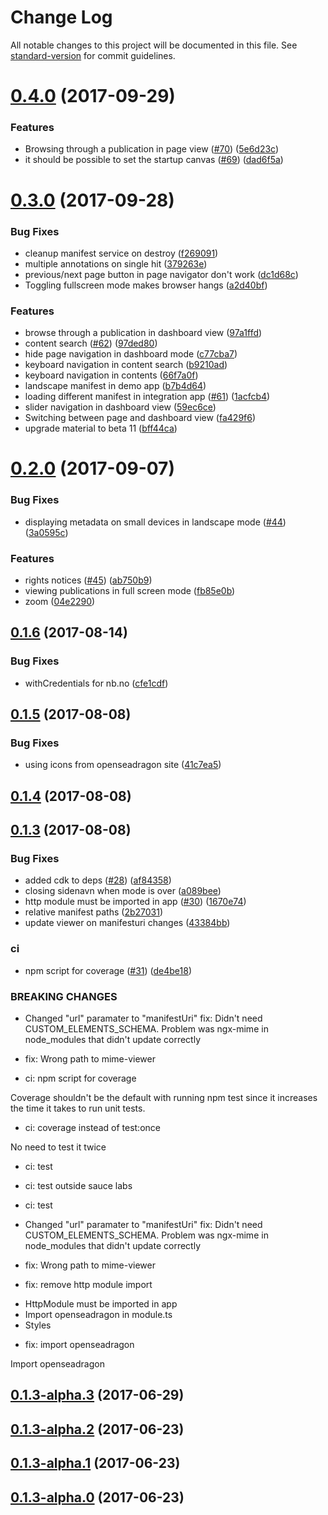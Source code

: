 # Change Log

All notable changes to this project will be documented in this file. See [standard-version](https://github.com/conventional-changelog/standard-version) for commit guidelines.

<a name="0.4.0"></a>
# [0.4.0](https://github.com/NationalLibraryOfNorway/ngx-mime/compare/v0.3.0...v0.4.0) (2017-09-29)


### Features

* Browsing through a publication in page view ([#70](https://github.com/NationalLibraryOfNorway/ngx-mime/issues/70)) ([5e6d23c](https://github.com/NationalLibraryOfNorway/ngx-mime/commit/5e6d23c))
* it should be possible to set the startup canvas ([#69](https://github.com/NationalLibraryOfNorway/ngx-mime/issues/69)) ([dad6f5a](https://github.com/NationalLibraryOfNorway/ngx-mime/commit/dad6f5a))



<a name="0.3.0"></a>
# [0.3.0](https://github.com/NationalLibraryOfNorway/ngx-mime/compare/v0.2.0...v0.3.0) (2017-09-28)


### Bug Fixes

* cleanup manifest service on destroy ([f269091](https://github.com/NationalLibraryOfNorway/ngx-mime/commit/f269091))
* multiple annotations on single hit ([379263e](https://github.com/NationalLibraryOfNorway/ngx-mime/commit/379263e))
* previous/next page button in page navigator don't work ([dc1d68c](https://github.com/NationalLibraryOfNorway/ngx-mime/commit/dc1d68c))
* Toggling fullscreen mode makes browser hangs ([a2d40bf](https://github.com/NationalLibraryOfNorway/ngx-mime/commit/a2d40bf))


### Features

* browse through a publication in dashboard view ([97a1ffd](https://github.com/NationalLibraryOfNorway/ngx-mime/commit/97a1ffd))
* content search ([#62](https://github.com/NationalLibraryOfNorway/ngx-mime/issues/62)) ([97ded80](https://github.com/NationalLibraryOfNorway/ngx-mime/commit/97ded80))
* hide page navigation in dashboard mode ([c77cba7](https://github.com/NationalLibraryOfNorway/ngx-mime/commit/c77cba7))
* keyboard navigation in content search ([b9210ad](https://github.com/NationalLibraryOfNorway/ngx-mime/commit/b9210ad))
* keyboard navigation in contents ([66f7a0f](https://github.com/NationalLibraryOfNorway/ngx-mime/commit/66f7a0f))
* landscape manifest in demo app ([b7b4d64](https://github.com/NationalLibraryOfNorway/ngx-mime/commit/b7b4d64))
* loading different manifest in integration app ([#61](https://github.com/NationalLibraryOfNorway/ngx-mime/issues/61)) ([1acfcb4](https://github.com/NationalLibraryOfNorway/ngx-mime/commit/1acfcb4))
* slider navigation in dashboard view ([59ec6ce](https://github.com/NationalLibraryOfNorway/ngx-mime/commit/59ec6ce))
* Switching between page and dashboard view ([fa429f6](https://github.com/NationalLibraryOfNorway/ngx-mime/commit/fa429f6))
* upgrade material to beta 11 ([bff44ca](https://github.com/NationalLibraryOfNorway/ngx-mime/commit/bff44ca))



<a name="0.2.0"></a>
# [0.2.0](https://github.com/NationalLibraryOfNorway/ngx-mime/compare/v0.1.6...v0.2.0) (2017-09-07)


### Bug Fixes

* displaying metadata on small devices in landscape mode ([#44](https://github.com/NationalLibraryOfNorway/ngx-mime/issues/44)) ([3a0595c](https://github.com/NationalLibraryOfNorway/ngx-mime/commit/3a0595c))


### Features

* rights notices ([#45](https://github.com/NationalLibraryOfNorway/ngx-mime/issues/45)) ([ab750b9](https://github.com/NationalLibraryOfNorway/ngx-mime/commit/ab750b9))
* viewing publications in full screen mode ([fb85e0b](https://github.com/NationalLibraryOfNorway/ngx-mime/commit/fb85e0b))
* zoom ([04e2290](https://github.com/NationalLibraryOfNorway/ngx-mime/commit/04e2290))



<a name="0.1.6"></a>
## [0.1.6](https://github.com/NationalLibraryOfNorway/ngx-mime/compare/v0.1.5...v0.1.6) (2017-08-14)


### Bug Fixes

* withCredentials for nb.no ([cfe1cdf](https://github.com/NationalLibraryOfNorway/ngx-mime/commit/cfe1cdf))



<a name="0.1.5"></a>
## [0.1.5](https://github.com/NationalLibraryOfNorway/ngx-mime/compare/v0.1.4...v0.1.5) (2017-08-08)


### Bug Fixes

* using icons from openseadragon site ([41c7ea5](https://github.com/NationalLibraryOfNorway/ngx-mime/commit/41c7ea5))



<a name="0.1.4"></a>
## [0.1.4](https://github.com/NationalLibraryOfNorway/ngx-mime/compare/v0.1.3...v0.1.4) (2017-08-08)



<a name="0.1.3"></a>
## [0.1.3](https://github.com/NationalLibraryOfNorway/ngx-mime/compare/v0.1.3-alpha.3...v0.1.3) (2017-08-08)


### Bug Fixes

* added cdk to deps ([#28](https://github.com/NationalLibraryOfNorway/ngx-mime/issues/28)) ([af84358](https://github.com/NationalLibraryOfNorway/ngx-mime/commit/af84358))
* closing sidenavn when mode is over ([a089bee](https://github.com/NationalLibraryOfNorway/ngx-mime/commit/a089bee))
* http module must be imported in app ([#30](https://github.com/NationalLibraryOfNorway/ngx-mime/issues/30)) ([1670e74](https://github.com/NationalLibraryOfNorway/ngx-mime/commit/1670e74))
* relative manifest paths ([2b27031](https://github.com/NationalLibraryOfNorway/ngx-mime/commit/2b27031))
* update viewer on manifesturi changes ([43384bb](https://github.com/NationalLibraryOfNorway/ngx-mime/commit/43384bb))


### ci

* npm script for coverage ([#31](https://github.com/NationalLibraryOfNorway/ngx-mime/issues/31)) ([de4be18](https://github.com/NationalLibraryOfNorway/ngx-mime/commit/de4be18))


### BREAKING CHANGES

* Changed "url" paramater to "manifestUri"
fix: Didn't need CUSTOM_ELEMENTS_SCHEMA. Problem was ngx-mime in node_modules that didn't update correctly

* fix: Wrong path to mime-viewer

* ci: npm script for coverage

Coverage shouldn't be the default with running npm test since it increases the time it takes to run unit tests.

* ci: coverage instead of test:once

No need to test it twice

* ci: test

* ci: test outside sauce labs

* ci: test
* Changed "url" paramater to "manifestUri"
fix: Didn't need CUSTOM_ELEMENTS_SCHEMA. Problem was ngx-mime in node_modules that didn't update correctly

* fix: Wrong path to mime-viewer

* fix: remove http module import

- HttpModule must be imported in app
- Import openseadragon in module.ts
- Styles

* fix: import openseadragon

Import openseadragon



<a name="0.1.3-alpha.3"></a>
## [0.1.3-alpha.3](https://github.com/NationalLibraryOfNorway/ngx-mime/compare/v0.1.3-alpha.2...v0.1.3-alpha.3) (2017-06-29)



<a name="0.1.3-alpha.2"></a>
## [0.1.3-alpha.2](https://github.com/NationalLibraryOfNorway/ngx-mime/compare/v0.1.3-alpha.1...v0.1.3-alpha.2) (2017-06-23)



<a name="0.1.3-alpha.1"></a>
## [0.1.3-alpha.1](https://github.com/NationalLibraryOfNorway/ngx-mime/compare/v0.1.3-alpha.0...v0.1.3-alpha.1) (2017-06-23)



<a name="0.1.3-alpha.0"></a>
## [0.1.3-alpha.0](https://github.com/NationalLibraryOfNorway/ngx-mime/compare/v0.1.2...v0.1.3-alpha.0) (2017-06-23)
